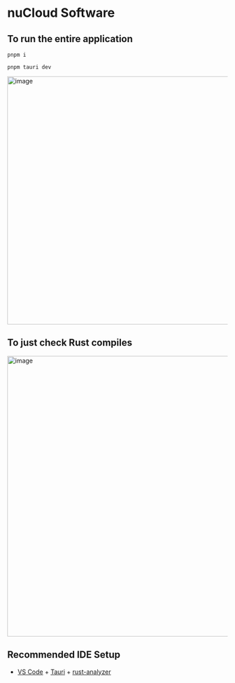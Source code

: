 # nuCloud Software

## To run the entire application
`pnpm i`

`pnpm tauri dev`

<img width="566" alt="image" src="https://github.com/user-attachments/assets/3b789f14-bc16-45c1-8d10-9f432f3300f1">

## To just check Rust compiles
<img width="640" alt="image" src="https://github.com/user-attachments/assets/5cf3a3ae-ded8-4004-adc5-c3c8a1199c0d">


## Recommended IDE Setup

- [VS Code](https://code.visualstudio.com/) + [Tauri](https://marketplace.visualstudio.com/items?itemName=tauri-apps.tauri-vscode) + [rust-analyzer](https://marketplace.visualstudio.com/items?itemName=rust-lang.rust-analyzer)

